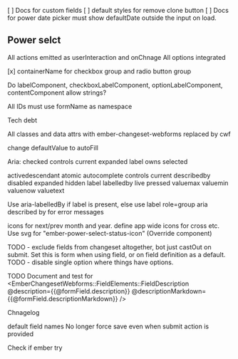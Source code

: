 [ ] Docs for custom fields
[ ] default styles for remove clone button
[ ] Docs for power date picker must show defaultDate outside the input on load.

## Power selct

All actions emitted as userInteraction and onChnage
All options integrated

[x] containerName for checkbox group and radio button group

Do labelComponent, checkboxLabelComponent, optionLabelComponent, contentComponent allow strings?

All IDs must use formName as namespace

Tech debt

All classes and data attrs with ember-changeset-webforms replaced by cwf

change defaultValue to autoFill

Aria:
checked
controls
current
expanded
label
owns
selected

activedescendant
atomic
autocomplete
controls
current
describedby
disabled
expanded
hidden
label
labelledby
live
pressed
valuemax
valuemin
valuenow
valuetext

Use aria-labelledBy if label is present, else use label
role=group
aria described by for error messages

icons for next/prev month and year.
define app wide icons for cross etc.
Use svg for "ember-power-select-status-icon" (Override component)

TODO - exclude fields from changeset altogether, bot just castOut on submit. Set this is form when using field, or on field definition as a default.
TODO - disable single option where things have options.

TODO Document and test for <EmberChangesetWebforms::FieldElements::FieldDescription
@description={{@formField.description}}
@descriptionMarkdown={{@formField.descriptionMarkdown}}
/>

Chnagelog

default field names
No longer force save even when submit action is provided

Check if ember try
